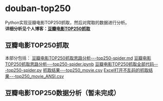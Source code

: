 # douban-top250
Python实现豆瓣电影TOP250抓取，然后对爬取的数据进行分析。\
**详细分析见个人博客：[豆瓣电影TOP250抓取](https://blog.csdn.net/dta0502/article/details/81811931)**

## 豆瓣电影TOP250抓取
本部分包括：
[豆瓣电影TOP250抓取思路分析---top250-spider.md](https://github.com/dta0502/douban-top250/blob/master/top250-spider.md)
[豆瓣电影TOP250抓取思路分析---top250-spider.ipynb](https://github.com/dta0502/douban-top250/blob/master/top250-spider.ipynb)
[豆瓣电影TOP250抓取全部代码---top250-spider.py](https://github.com/dta0502/douban-top250/blob/master/top250-spider.py)
[抓取结果---top250_movie.csv](https://github.com/dta0502/douban-top250/blob/master/top250_movie.csv)
[Excel打开不乱码的抓取结果---top250_movie_ANSI.csv](https://github.com/dta0502/douban-top250/blob/master/top250_movie_ANSI.csv)

## 豆瓣电影TOP250数据分析（暂未完成）
